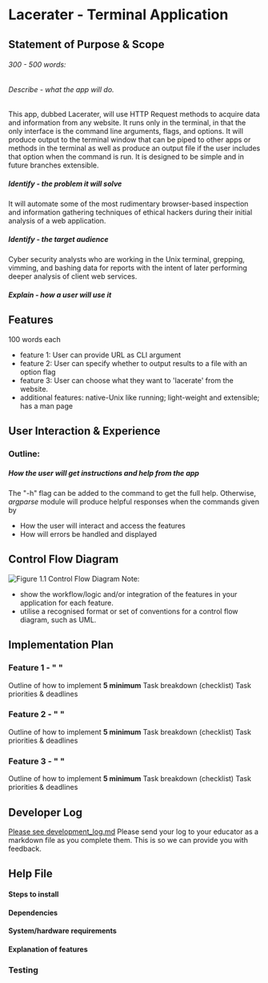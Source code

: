 # Lacerater - Terminal Application
## Statement of Purpose & Scope
###### 300 - 500 words:
###### Describe - what the app will do.
This app, dubbed Lacerater, will use HTTP Request methods to acquire data and information from any website. It runs only in the terminal, in that the only interface is the command line arguments, flags, and options. It will produce output to the terminal window that can be piped to other apps or methods in the terminal as well as produce an output file if the user includes that option when the command is run. 
It is designed to be simple and in future branches extensible.
##### Identify - the problem it will solve
It will automate some of the most rudimentary browser-based inspection and information gathering techniques of ethical hackers during their initial analysis of a web application.
##### Identify - the target audience
Cyber security analysts who are working in the Unix terminal, grepping, vimming, and bashing data for reports with the intent of later performing deeper analysis of client web services.
##### Explain - how a user will use it
## Features
100 words each
- feature 1: User can provide URL as CLI argument
- feature 2: User can specify whether to output results to a file with an option flag
- feature 3: User can choose what they want to 'lacerate' from the website.
- additional features: native-Unix like running; light-weight and extensible; has a man page
## User Interaction & Experience
### Outline:
##### How the user will get instructions and help from the app
The "-h" flag can be added to the command to get the full help. Otherwise, _argparse_ module will produce helpful responses when the commands given by 
- How the user will interact and access the features
- How will errors be handled and displayed
## Control Flow Diagram
![Figure 1.1 Control Flow Diagram](diagram.png)
Note:
- show the workflow/logic and/or integration of the features in your application for each feature.  
- utilise a recognised format or set of conventions for a control flow diagram, such as UML.
## Implementation Plan
### Feature 1 - " "
Outline of how to implement
**5 minimum** Task breakdown (checklist)
Task priorities & deadlines
### Feature 2 - " "
Outline of how to implement
**5 minimum** Task breakdown (checklist)
Task priorities & deadlines
### Feature 3 - " "
Outline of how to implement
**5 minimum** Task breakdown (checklist)
Task priorities & deadlines
## Developer Log
[Please see development_log.md](src/development_log.md)
Please send your log to your educator as a markdown file as you complete them. This is so we can provide you with feedback.
## Help File
#### Steps to install
#### Dependencies
#### System/hardware requirements
#### Explanation of features
### Testing

<!--stackedit_data:
eyJoaXN0b3J5IjpbLTEwNDQxNzYyNDAsMTc3NjkzODQyNCwtMT
kyOTEyNzQ0OCwtMjg5NTA5ODk1LC04Njk4ODc1MzYsLTE4MDkw
MjY1MTEsLTI1MzM0OTY3NiwxMTM4NjQ1MTExLDE1NzY5NzEyNT
csLTExNjYxMjQ3NTFdfQ==
-->